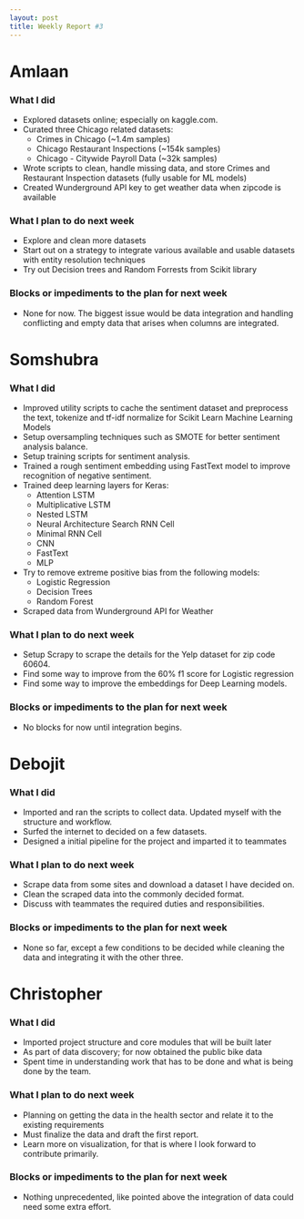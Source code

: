 ```yaml
---
layout: post
title: Weekly Report #3
---
```


# Amlaan

### What I did

- Explored datasets online; especially on kaggle.com.
- Curated three Chicago related datasets:
    - Crimes in Chicago (~1.4m samples)
    - Chicago Restaurant Inspections (~154k samples)
    - Chicago - Citywide Payroll Data (~32k samples)
- Wrote scripts to clean, handle missing data, and store Crimes and Restaurant Inspection datasets (fully usable for ML models)
- Created Wunderground API key to get weather data when zipcode is available

### What I plan to do next week

- Explore and clean more datasets
- Start out on a strategy to integrate various available and usable datasets with entity resolution techniques
- Try out Decision trees and Random Forrests from Scikit library

### Blocks or impediments to the plan for next week

- None for now. The biggest issue would be data integration and handling conflicting and empty data that arises when columns are integrated.

# Somshubra

### What I did

- Improved utility scripts to cache the sentiment dataset and preprocess the text, tokenize and tf-idf normalize for Scikit Learn Machine Learning Models
- Setup oversampling techniques such as SMOTE for better sentiment analysis balance.
- Setup training scripts for sentiment analysis.
- Trained a rough sentiment embedding using FastText model to improve recognition of negative sentiment.
- Trained deep learning layers for Keras:
  - Attention LSTM
  - Multiplicative LSTM
  - Nested LSTM
  - Neural Architecture Search RNN Cell
  - Minimal RNN Cell
  - CNN
  - FastText
  - MLP
- Try to remove extreme positive bias from the following models:
  - Logistic Regression
  - Decision Trees
  - Random Forest
- Scraped data from Wunderground API for Weather

### What I plan to do next week

- Setup Scrapy to scrape the details for the Yelp dataset for zip code 60604.
- Find some way to improve from the 60% f1 score for Logistic regression
- Find some way to improve the embeddings for Deep Learning models.

### Blocks or impediments to the plan for next week

- No blocks for now until integration begins.

# Debojit

### What I did
- Imported and ran the scripts to collect data. Updated myself with the structure and workflow.
- Surfed the internet to decided on a few datasets.
- Designed a initial pipeline for the project and imparted it to teammates

### What I plan to do next week
- Scrape data from some sites and download a dataset I have decided on.
- Clean the scraped data into the commonly decided format.
- Discuss with teammates the required duties and responsibilities.

### Blocks or impediments to the plan for next week
- None so far, except a few conditions to be decided while cleaning the data and integrating it with the other three.

# Christopher

### What I did
- Imported project structure and core modules that will be built later
- As part of data discovery; for now obtained the public bike data
- Spent time in understanding work that has to be done and what is being done by the team.

### What I plan to do next week
- Planning on getting the data in the health sector and relate it to the existing requirements
- Must finalize the data and draft the first report.
- Learn more on visualization, for that is where I look forward to contribute primarily.

### Blocks or impediments to the plan for next week
- Nothing unprecedented, like pointed above the integration of data could need some extra effort.

